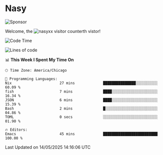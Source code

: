# Nasy

<!--
<p align="center">
<img height="200" src="https://github-readme-stats.vercel.app/api?username=nasyxx&count_private=true&show_icons=true&theme=dracula&include_all_commits=true"/>
<img height="200" src="https://github-readme-stats.vercel.app/api/top-langs/?username=nasyxx&theme=dracula&hide=html,jupyter+notebook&count_private=true&show_icons=true"/>
</p>

  
----------------
-->

![Sponsor](https://img.shields.io/static/v1.svg?label=Sponsor&message=%E2%9D%A4&logo=GitHub&style=flat&color=pink)
 
Welcome, the ![nasyxx visitor counter](https://count.getloli.com/get/@nasyxx?theme=rule34)th vistor!
 
<!--START_SECTION:waka-->
![Code Time](http://img.shields.io/badge/Code%20Time-4%2C748%20hrs%2049%20mins-blue)

![Lines of code](https://img.shields.io/badge/From%20Hello%20World%20I%27ve%20Written-6.3%20million%20lines%20of%20code-blue)

📊 **This Week I Spent My Time On** 

```text
🕑︎ Time Zone: America/Chicago

💬 Programming Languages: 
Nix                      27 mins             ███████████████░░░░░░░░░░   60.09 % 
fish                     7 mins              ████░░░░░░░░░░░░░░░░░░░░░   16.34 % 
JSON                     6 mins              ████░░░░░░░░░░░░░░░░░░░░░   15.39 % 
Bash                     2 mins              █░░░░░░░░░░░░░░░░░░░░░░░░   04.86 % 
TOML                     0 secs              ░░░░░░░░░░░░░░░░░░░░░░░░░   01.90 % 

🔥 Editors: 
Emacs                    45 mins             █████████████████████████   100.00 % 
```


 Last Updated on 14/05/2025 14:16:06 UTC
<!--END_SECTION:waka-->

<!-- ![visitors](https://visitor-badge.laobi.icu/badge?page_id=nasyxx.nasyxx) -->

